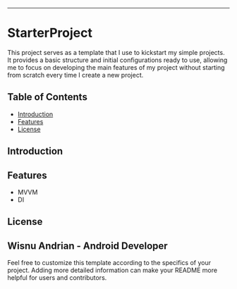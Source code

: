 
---

# StarterProject

This project serves as a template that I use to kickstart my simple projects. It provides a basic structure and initial configurations ready to use, allowing me to focus on developing the main features of my project without starting from scratch every time I create a new project.

## Table of Contents

- [Introduction](#introduction)
- [Features](#features)
- [License](#license)

## Introduction


## Features

- MVVM
- DI

## License

Wisnu Andrian - Android Developer
---

Feel free to customize this template according to the specifics of your project. Adding more detailed information can make your README more helpful for users and contributors.